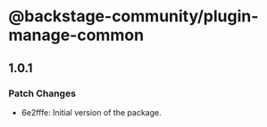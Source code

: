 # @backstage-community/plugin-manage-common

## 1.0.1

### Patch Changes

- 6e2fffe: Initial version of the package.
